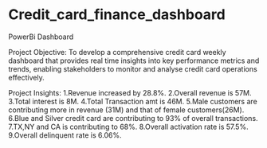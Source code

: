 # Credit_card_finance_dashboard
PowerBi Dashboard

Project Objective:
To develop a comprehensive credit card weekly dashboard that provides real time insights into key performance metrics and trends, enabling stakeholders to monitor and analyse credit card operations effectively.

Project Insights:
1.Revenue increased by 28.8%.
2.Overall revenue is 57M.
3.Total interest is 8M.
4.Total Transaction amt is 46M.
5.Male customers are contributing more in revenue (31M) and that of female customers(26M).
6.Blue and Silver credit card are contributing to 93% of overall transactions.
7.TX,NY and CA is contributing to 68%.
8.Overall activation rate is 57.5%.
9.Overall delinquent rate is 6.06%. 

